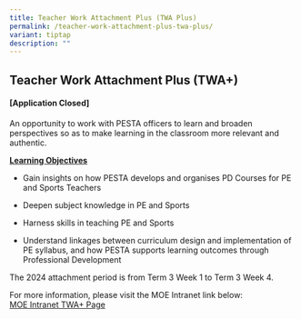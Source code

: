 ```yaml
---
title: Teacher Work Attachment Plus (TWA Plus)
permalink: /teacher-work-attachment-plus-twa-plus/
variant: tiptap
description: ""
---
```

<h2>Teacher Work Attachment Plus (TWA+)</h2>
<p></p>
<h4><strong>[Application Closed]</strong></h4>
<p>An opportunity to work with PESTA officers to learn and broaden perspectives
so as to make learning in the classroom more relevant and authentic.</p>
<p><strong><u>Learning Objectives</u></strong>
</p>
<ul data-tight="true" class="tight">
<li>
<p>Gain insights on how PESTA develops and organises PD Courses for PE and
Sports Teachers</p>
</li>
<li>
<p>Deepen subject knowledge in PE and Sports</p>
</li>
<li>
<p>Harness skills in teaching PE and Sports</p>
</li>
<li>
<p>Understand linkages between curriculum design and implementation of PE
syllabus, and how PESTA supports learning outcomes through Professional
Development</p>
</li>
</ul>
<p>The 2024 attachment period is from Term 3 Week 1 to Term 3 Week 4.</p>
<p>For more information, please visit the MOE Intranet link below:&nbsp;
<br><a href="https://intranet.moe.gov.sg/academy/TWA/Pages" rel="noopener noreferrer nofollow" target="_blank">MOE Intranet TWA+ Page</a>
</p>